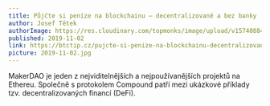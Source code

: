 ```yaml
---
title: Půjčte si peníze na blockchainu – decentralizovaně a bez banky
author: Josef Tětek
authorImage: https://res.cloudinary.com/topmonks/image/upload/v1574088474/avatar/josef-tetek.jpg
published: 2019-11-02
link: https://btctip.cz/pujcte-si-penize-na-blockchainu-decentralizovane-a-bez-banky/
picture: 2019-11-02.jpg
---
```


MakerDAO je jeden z nejviditelnějších a nejpoužívanějších projektů na Ethereu. Společně s protokolem Compound patří mezi ukázkové příklady tzv. decentralizovaných financí (DeFi).
